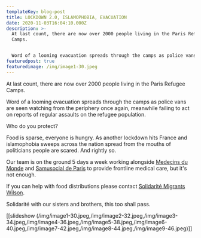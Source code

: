 ```yaml
---
templateKey: blog-post
title: LOCKDOWN 2.0, ISLAMOPHOBIA, EVACUATION
date: 2020-11-03T16:04:10.000Z
description: >-
  At last count, there are now over 2000 people living in the Paris Refugee
  Camps.


  Word of a looming evacuation spreads through the camps as police vans are seen watching from the periphery once again, meanwhile failing to act on reports of regular assaults on the refugee population.
featuredpost: true
featuredimage: /img/image1-30.jpeg
---
```

At last count, there are now over 2000 people living in the Paris Refugee Camps.

Word of a looming evacuation spreads through the camps as police vans are seen watching from the periphery once again, meanwhile failing to act on reports of regular assaults on the refugee population. 


Who do you protect?

Food is sparse, everyone is hungry. As another lockdown hits France and islamophobia sweeps across the nation spread from the mouths of politicians people are scared. And rightly so.

Our team is on the ground 5 days a week working alongside [Medecins du Monde](https://www.medecinsdumonde.org/) and [Samusocial de Paris](https://www.samusocial.paris/) to provide frontline medical care, but it's not enough.

If you can help with food distributions please contact [Solidarité Migrants Wilson](https://www.facebook.com/Solidarit%C3%A9-migrants-Wilson-598228360377940).

Solidarité with our sisters and brothers, this too shall pass.

[[slideshow (/img/image1-30.jpeg,/img/image2-32.jpeg,/img/image3-34.jpeg,/img/image4-36.jpeg,/img/image5-38.jpeg,/img/image6-40.jpeg,/img/image7-42.jpeg,/img/image8-44.jpeg,/img/image9-46.jpeg)]]